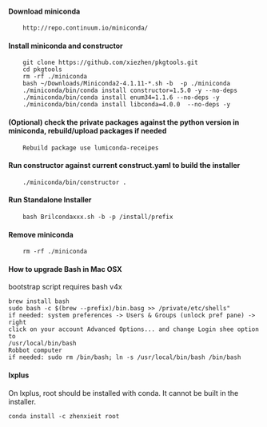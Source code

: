 #### Download miniconda
```
    http://repo.continuum.io/miniconda/
```

#### Install miniconda and constructor
```
    git clone https://github.com/xiezhen/pkgtools.git
    cd pkgtools
    rm -rf ./miniconda
    bash ~/Downloads/Miniconda2-4.1.11-*.sh -b  -p ./miniconda
    ./miniconda/bin/conda install constructor=1.5.0 -y --no-deps
    ./miniconda/bin/conda install enum34=1.1.6 --no-deps -y
    ./miniconda/bin/conda install libconda=4.0.0  --no-deps -y

```

#### (Optional) check the private packages against the python version in miniconda, rebuild/upload packages if needed
```
    Rebuild package use lumiconda-receipes
```

#### Run constructor against current construct.yaml to build the installer
```
    ./miniconda/bin/constructor .
```

#### Run Standalone Installer
```
    bash Brilcondaxxx.sh -b -p /install/prefix
```

#### Remove miniconda
```
    rm -rf ./miniconda
```
#### How to upgrade Bash in Mac OSX
bootstrap script requires bash v4x
```
brew install bash
sudo bash -c $(brew --prefix)/bin.basg >> /private/etc/shells"
if needed: system preferences -> Users & Groups (unlock pref pane) -> right
click on your account Advanced Options... and change Login shee option to
/usr/local/bin/bash
Robbot computer
if needed: sudo rm /bin/bash; ln -s /usr/local/bin/bash /bin/bash
```
#### lxplus
On lxplus, root should be installed with conda. It cannot be built in the
installer. 
```
conda install -c zhenxieit root
```
